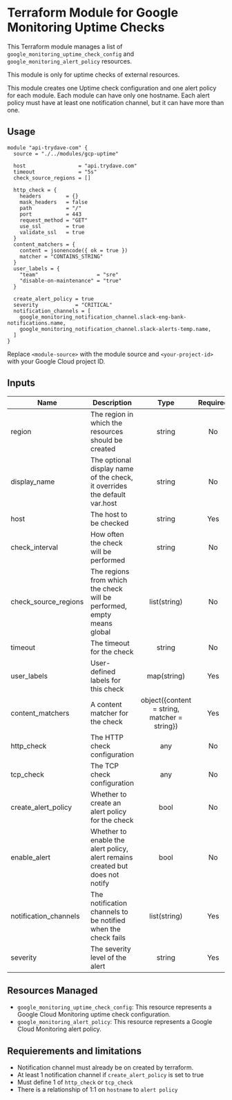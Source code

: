 # Terraform Module for Google Monitoring Uptime Checks

This Terraform module manages a list of `google_monitoring_uptime_check_config` and `google_monitoring_alert_policy` resources.

This module is only for uptime checks of external resources.

This module creates one Uptime check configuration and one alert policy for each module.
Each module can have only one hostname.
Each alert policy must have at least one notification channel, but it can have more than one.

## Usage

```hcl
module "api-trydave-com" {
  source = "./../modules/gcp-uptime"

  host                 = "api.trydave.com"
  timeout              = "5s"
  check_source_regions = []

  http_check = {
    headers        = {}
    mask_headers   = false
    path           = "/"
    port           = 443
    request_method = "GET"
    use_ssl        = true
    validate_ssl   = true
  }
  content_matchers = {
    content = jsonencode({ ok = true })
    matcher = "CONTAINS_STRING"
  }
  user_labels = {
    "team"                   = "sre"
    "disable-on-maintenance" = "true"
  }

  create_alert_policy = true
  severity            = "CRITICAL"
  notification_channels = [
    google_monitoring_notification_channel.slack-eng-bank-notifications.name,
    google_monitoring_notification_channel.slack-alerts-temp.name,
  ]
}
```

Replace `<module-source>` with the module source and `<your-project-id>` with your Google Cloud project ID.

## Inputs

| Name | Description | Type | Required | Defaults |
|------|-------------|:----:|:--------:|:--------:|
| region | The region in which the resources should be created | string | No | "us-central1" |
| display_name | The optional display name of the check, it overrides the default var.host | string | No | null |
| host | The host to be checked | string | Yes | N/A |
| check_interval | How often the check will be performed | string | No | "60s" |
| check_source_regions | The regions from which the check will be performed, empty means global | list(string) | No | [] |
| timeout | The timeout for the check | string | No | "10s" |
| user_labels | User-defined labels for this check | map(string) | Yes | N/A |
| content_matchers | A content matcher for the check | object({content = string, matcher = string}) | Yes | N/A |
| http_check | The HTTP check configuration | any | No | null |
| tcp_check | The TCP check configuration | any | No | null |
| create_alert_policy | Whether to create an alert policy for the check | bool | No | false |
| enable_alert | Whether to enable the alert policy, alert remains created but does not notify | bool | No | true |
| notification_channels | The notification channels to be notified when the check fails | list(string) | Yes | N/A |
| severity | The severity level of the alert | string | Yes | CRITICAL |

## Resources Managed

- `google_monitoring_uptime_check_config`: This resource represents a Google Cloud Monitoring uptime check configuration.
- `google_monitoring_alert_policy`: This resource represents a Google Cloud Monitoring alert policy.

## Requierements and limitations

- Notification channel must already be on created by terraform.
- At least 1 notification channel if `create_alert_policy` is set to true
- Must define 1 of `http_check` or `tcp_check`
- There is a relationship of 1:1 on `hostname` to `alert policy` 

